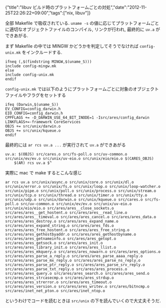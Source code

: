 {"title":"libuv ビルド時のプラットフォームごとの対処","date":"2012-11-25T22:26:22+09:00","tags":["nix, libuv"]}

全部 Makefile で吸収されている. `uname -s` の値に応じてプラットフォームごとに適切なオブジェクトファイルのコンパイル, リンクが行われ, 最終的に `uv.a` ができあがる.

まず Makefile の中では MINGW かどうかを判定してそうでなければ `config-unix.mk` をインクルードする.

    ifneq (,$(findstring MINGW,$(uname_S)))
    include config-mingw.mk
    else
    include config-unix.mk
    endif

`config-unix.mk` では以下のようにプラットフォームごとに対象のオブジェクトファイルやフラグをセットする

    ifeq (Darwin,$(uname_S))
    EV_CONFIG=config_darwin.h
    EIO_CONFIG=config_darwin.h
    CPPFLAGS += -D_DARWIN_USE_64_BIT_INODE=1 -Isrc/ares/config_darwin
    LINKFLAGS+=-framework CoreServices
    OBJS += src/unix/darwin.o
    OBJS += src/unix/kqueue.o
    endif

最終的には `ar rcs uv.a ...` が実行されて `uv.a` ができあがる

    uv.a: $(OBJS) src/cares.o src/fs-poll.o src/uv-common.o src/unix/ev/ev.o src/unix/uv-eio.o src/unix/eio/eio.o $(CARES_OBJS)
        $(AR) rcs uv.a $^

実際に mac で make するとこんな感じ

    ar rcs uv.a src/unix/async.o src/unix/core.o src/unix/dl.o src/unix/error.o src/unix/fs.o src/unix/loop.o src/unix/loop-watcher.o src/unix/pipe.o src/unix/poll.o src/unix/process.o src/unix/stream.o src/unix/tcp.o src/unix/thread.o src/unix/timer.o src/unix/tty.o src/unix/udp.o src/unix/darwin.o src/unix/kqueue.o src/cares.o src/fs-poll.o src/uv-common.o src/unix/ev/ev.o src/unix/uv-eio.o src/unix/eio/eio.o src/ares/ares__close_sockets.o src/ares/ares__get_hostent.o src/ares/ares__read_line.o src/ares/ares__timeval.o src/ares/ares_cancel.o src/ares/ares_data.o src/ares/ares_destroy.o src/ares/ares_expand_name.o src/ares/ares_expand_string.o src/ares/ares_fds.o src/ares/ares_free_hostent.o src/ares/ares_free_string.o src/ares/ares_gethostbyaddr.o src/ares/ares_gethostbyname.o src/ares/ares_getnameinfo.o src/ares/ares_getopt.o src/ares/ares_getsock.o src/ares/ares_init.o src/ares/ares_library_init.o src/ares/ares_llist.o src/ares/ares_mkquery.o src/ares/ares_nowarn.o src/ares/ares_options.o src/ares/ares_parse_a_reply.o src/ares/ares_parse_aaaa_reply.o src/ares/ares_parse_mx_reply.o src/ares/ares_parse_ns_reply.o src/ares/ares_parse_ptr_reply.o src/ares/ares_parse_srv_reply.o src/ares/ares_parse_txt_reply.o src/ares/ares_process.o src/ares/ares_query.o src/ares/ares_search.o src/ares/ares_send.o src/ares/ares_strcasecmp.o src/ares/ares_strdup.o src/ares/ares_strerror.o src/ares/ares_timeout.o src/ares/ares_version.o src/ares/ares_writev.o src/ares/bitncmp.o src/ares/inet_net_pton.o src/ares/inet_ntop.o

というわけでコードを読むときは `src/unix` の下を読んでいくので大丈夫そうだ.

